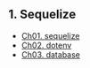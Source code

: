 ## 1. Sequelize  
  - [Ch01. sequelize](./ch01-sequelize#Sequelize)  
  - [Ch02. dotenv](./ch02-dotenv#dotenv)  
  - [Ch03. database](./ch03-database#database)  